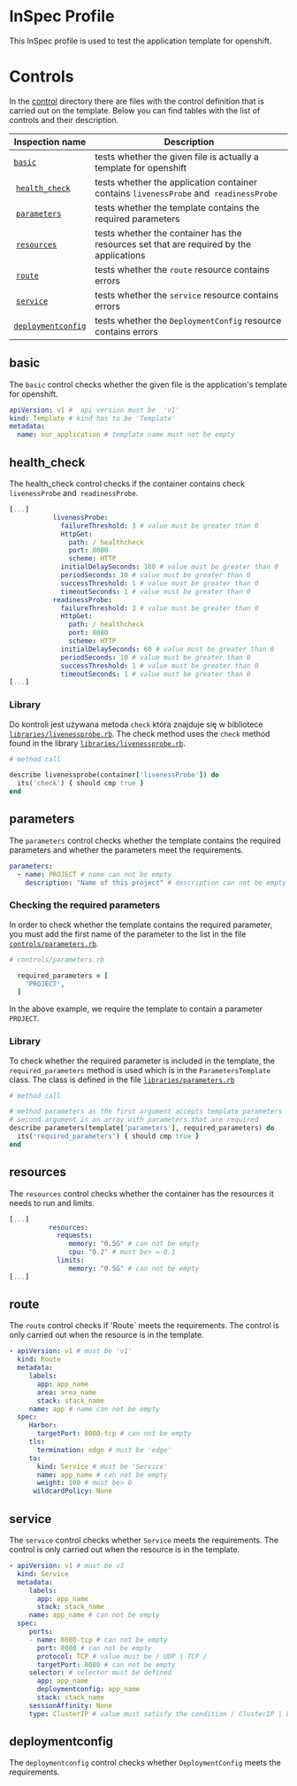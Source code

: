 # InSpec Profile

This InSpec profile is used to test the application template for openshift.


# Controls

In the [control](controls) directory there are files with the control definition that is carried out on the template. Below you can find tables with the list of controls and their description.

 Inspection name | Description
-----------------|-----
 [`basic`](controls/basic.rb) | tests whether the given file is actually a template for openshift
 [`health_check`](controls/health_check.rb) | tests whether the application container contains `livenessProbe` and` readinessProbe`
 [`parameters`](controls/parameters.rb) | tests whether the template contains the required parameters
 [`resources`](controls/resources.rb) | tests whether the container has the resources set that are required by the applications
 [`route`](controls/route.rb) | tests whether the `route` resource contains errors
 [`service`](controls/service.rb) | tests whether the `service` resource contains errors
 [`deploymentconfig`](controls/deploymentconfig.rb) | tests whether the `DeploymentConfig` resource contains errors

## basic

The `basic` control checks whether the given file is the application's template for openshift.

```yaml
apiVersion: v1 #  api version must be  'v1'
kind: Template # kind has to be 'Template'
metadata:
  name: our_application # template name must not be empty
```

## health_check

The health_check control checks if the container contains check `livenessProbe` and` readinessProbe`.

```yaml
[...]
           livenessProbe:
             failureThreshold: 3 # value must be greater than 0
             HttpGet:
               path: / healthcheck
               port: 8080
               scheme: HTTP
             initialDelaySeconds: 180 # value must be greater than 0
             periodSeconds: 10 # value must be greater than 0
             successThreshold: 1 # value must be greater than 0
             timeoutSeconds: 1 # value must be greater than 0
           readinessProbe:
             failureThreshold: 3 # value must be greater than 0
             HttpGet:
               path: / healthcheck
               port: 8080
               scheme: HTTP
             initialDelaySeconds: 60 # value must be greater than 0
             periodSeconds: 10 # value must be greater than 0
             successThreshold: 1 # value must be greater than 0
             timeoutSeconds: 1 # value must be greater than 0
[...]
```

### Library

Do kontroli jest używana metoda `check` która znajduje się w bibliotece [`libraries/livenessprobe.rb`](libraries/livenessprobe.rb).
The check method uses the `check` method found in the library [`libraries/livenessprobe.rb`](libraries/livenessprobe.rb).

```ruby
# method call

describe livenessprobe(container['livenessProbe']) do
  its('check') { should cmp true }
end
```

## parameters

The `parameters` control checks whether the template contains the required parameters and whether the parameters meet the requirements.

```yaml
parameters:
  - name: PROJECT # name can not be empty
    description: "Name of this project" # description can not be empty
```

### Checking the required parameters

In order to check whether the template contains the required parameter, you must add the first name of the parameter to the list in the file [`controls/parameters.rb`](controls/parameters.rb).

```ruby
# controls/parameters.rb

  required_parameters = [
    'PROJECT',
  ]
```

In the above example, we require the template to contain a parameter `PROJECT`.

### Library

To check whether the required parameter is included in the template, the `required_parameters` method is used which is in the `ParametersTemplate` class. The class is defined in the file [`libraries/parameters.rb`](libraries/parameters.rb)

```ruby
# method call

# method parameters as the first argument accepts template parameters
# second argument is an array with parameters that are required
describe parameters(template['parameters'], required_parameters) do
  its('required_parameters') { should cmp true }
end
```

## resources

The `resources` control checks whether the container has the resources it needs to run and limits.

```yaml
[...]
          resources:
            requests:
               memory: "0.5G" # can not be empty
               cpu: "0.2" # must be> = 0.1
            limits:
               memory: "0.5G" # can not be empty
[...]
```

## route

The `route` control checks if 'Route` meets the requirements. The control is only carried out when the resource is in the template.

```yaml
- apiVersion: v1 # must be 'v1'
  kind: Route
  metadata:
     labels:
       app: app_name
       area: area_name
       stack: stack_name
     name: app # name can not be empty
  spec:
     Harbor:
       targetPort: 8080-tcp # can not be empty
     tls:
       termination: edge # must be 'edge'
     to:
       kind: Service # must be 'Service'
       name: app_name # can not be empty
       weight: 100 # must be> 0
      wildcardPolicy: None
```

## service 

The `service` control checks whether `Service` meets the requirements. The control is only carried out when the resource is in the template.

```yaml
- apiVersion: v1 # must be v1
  kind: Service
  metadata:
     labels:
       app: app_name
       stack: stack_name
     name: app_name # can not be empty
  spec:
     ports:
     - name: 8080-tcp # can not be empty
       port: 8080 # can not be empty
       protocol: TCP # value must be / UDP | TCP /
       targetPort: 8080 # can not be empty
     selector: # selector must be defined
       app: app_name
       deploymentconfig: app_name
       stack: stack_name
     sessionAffinity: None
     type: ClusterIP # value must satisfy the condition / ClusterIP | LoadBalancer | NodePort | ExternalName /
```

## deploymentconfig

The `deploymentconfig` control checks whether `DeploymentConfig` meets the requirements.
